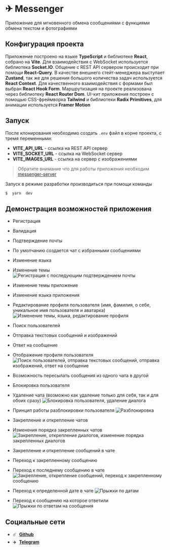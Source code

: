 # ✈ Messenger

Приложение для мгновенного обмена сообщениями с функциями обмена текстом и фотографиями

## Конфигурация проекта

Приложение построено на языке **TypeScript** и библиотеке **React**, собрано на **Vite**. Для взаимодействия с WebSocket используется библиотека **Socket.IO**. Общение с REST API сервером происходит при помощи **React-Query**. В качестве внешнего стейт-менеджера выступает **Zustand**, так же для решения большого количества задач используется **React Context**. Для качественного взаимодействия с формами был выбран **React Hook Form**. Маршрутизация на проекте реализована через библиотеку **React Router Dom**. UI-кит приложения построен с помощью CSS-фреймворка **Tailwind** и библиотеки **Radix Primitives**, для анимации используется **Framer Motion**

## Запуск

После клонирования необходимо создать `.env` файл в корне проекта, с тремя переменными:

- **VITE_API_URL** - ссылка на REST API сервер
- **VITE_SOCKET_URL** - ссылка на WebSocket сервер
- **VITE_IMAGES_URL** - ссылка на сервер с изображениями

> Обратите внимание что для работы приложения необходим [messenger-server](https://github.com/str0yka/messenger-server)

Запуск в режиме разработки производиться при помощи команды

```bash
$  yarn  dev
```

## Демонстрация возможностей приложения

- Регистрация
- Валидация
- Подтверждение почты
- По умолчанию создается чат с избранными сообщениями
- Изменение языка
- Изменение темы
  ![Регистрация с последующим подтверждением почты](https://kappa.lol/Xo4U2)

- Изменение темы приложение
- Изменение языка приложения
- Редактирование профиля пользователя (имя, фамилия, о себе, уникальное имя пользователя и аватарка)
  ![Изменение темы, языка, редактирование профиля](https://kappa.lol/bFPER)

- Поиск пользователей
- Отправка текстовых сообщений и изображений
- Ответ на сообщение
- Отображение профиля пользователя
  ![Поиск пользователей, отправка текстовых сообщений, отправка изображений, ответ на сообщение](https://kappa.lol/1pnfk)

- Возможность пересылать сообщения из одного чата в другой
- Блокировка пользователя
- Удаление чата (возможно как удаление только для себя, так и для обоих сразу)
  ![Блокировка пользователя, удаление диалога](https://kappa.lol/5jlXP)

- Принцип работы разблокировки пользователя
  ![Разблокировка](https://kappa.lol/IEXeu)

- Закрепление и открепление чатов
- Изменения порядка закрепленных чатов
  ![Закрепление, открепление диалогов, изменение порядка закрепленных диалогов](https://kappa.lol/Xh5Ml)

- Закрепление и открепление сообщений в чате
- Переход к закрепленному сообщению
- Переход к последнему сообщению в чате
  ![Закрепление, открепление сообщений, переход к закрепленному сообщению](https://kappa.lol/G4Z_Y)

- Переход к определенной дате в чате
  ![Прыжки по датам](https://kappa.lol/T8Les)

- Переход к сообщению на которое ответили
  ![Прыжки по ответам на сообщения](https://kappa.lol/0t5q3)

## Социальные сети

- :comet: &nbsp;**[Github](https://github.com/str0yka)**
- :airplane: &nbsp;**[Telegram](https://t.me/stroykov)**
